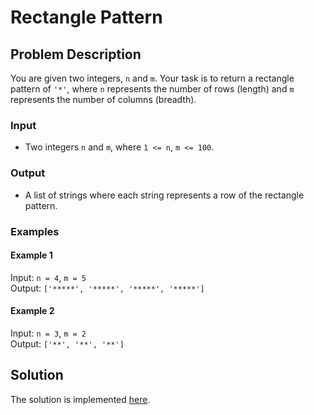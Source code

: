 # Rectangle Pattern

## Problem Description

You are given two integers, `n` and `m`. Your task is to return a rectangle pattern of `'*'`, where `n` represents the number of rows (length) and `m` represents the number of columns (breadth).

### Input

* Two integers `n` and `m`, where `1 <= n`, `m <= 100`.

### Output

* A list of strings where each string represents a row of the rectangle pattern.

### Examples

#### Example 1

Input: `n = 4`, `m = 5`\
Output: `['*****', '*****', '*****', '*****']`

#### Example 2

Input: `n = 3`, `m = 2`\
Output: `['**', '**', '**']`

## Solution

The solution is implemented [here](./code.py).
